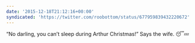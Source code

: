 ```yaml
---
date: '2015-12-18T21:12:16+00:00'
syndicated: 'https://twitter.com/roobottom/status/677959839432220672'
---
```

“No darling, you can’t sleep during Arthur Christmas!” Says the wife. 😴💤
